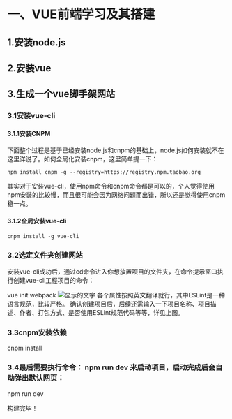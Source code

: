 # 一、VUE前端学习及其搭建

## 1.安装node.js

## 2.安装vue

## 3.生成一个vue脚手架网站

### 3.1安装vue-cli

#### 3.1.1安装CNPM

​       下面整个过程是基于已经安装node.js和cnpm的基础上，node.js如何安装就不在这里详说了。如何全局化安装cnpm，这里简单提一下：

```
npm install cnpm -g --registry=https://registry.npm.taobao.org
```

​        其实对于安装vue-cli，使用npm命令和cnpm命令都是可以的，个人觉得使用npm安装的比较慢，而且很可能会因为网络问题而出错，所以还是觉得使用cnpm稳一点。

#### 3.1.2全局安装vue-cli

```
cnpm install -g vue-cli
```

### 3.2选定文件夹创建网站

​        安装vue-cli成功后，通过cd命令进入你想放置项目的文件夹，在命令提示窗口执行创建vue-cli工程项目的命令：

vue init webpack
![显示的文字](D:/学习笔记/VUE/picture/创建工程效果.png"创建工程图片")
各个属性按照英文翻译就行，其中ESLint是一种语言规范，比较严格。
确认创建项目后，后续还需输入一下项目名称、项目描述、作者、打包方式、是否使用ESLint规范代码等等，详见上图。

### 3.3cnpm安装依赖

cnpm install 

### 3.4最后需要执行命令： npm run dev 来启动项目，启动完成后会自动弹出默认网页：

npm run dev

构建完毕！

